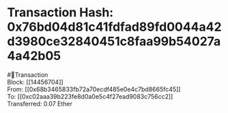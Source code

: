 
Transaction Hash: 0x76bd04d81c41fdfad89fd0044a42d3980ce32840451c8faa99b54027a4a42b05
====================================================================================
  
#💸Transaction  
Block: [[14456704]]  
From: [[0x68b3465833fb72a70ecdf485e0e4c7bd8665fc45]]  
To: [[0xc02aaa39b223fe8d0a0e5c4f27ead9083c756cc2]]  
Transferred: 0.07 Ether